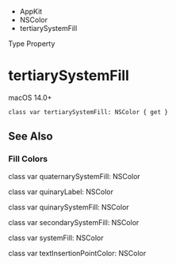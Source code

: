 

- AppKit
- NSColor
-  tertiarySystemFill 

Type Property

# tertiarySystemFill

macOS 14.0+

``` source
class var tertiarySystemFill: NSColor { get }
```

## See Also

### Fill Colors

class var quaternarySystemFill: NSColor

class var quinaryLabel: NSColor

class var quinarySystemFill: NSColor

class var secondarySystemFill: NSColor

class var systemFill: NSColor

class var textInsertionPointColor: NSColor

